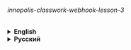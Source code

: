 ###### innopolis-classwork-webhook-lesson-3

<details><summary> 
<strong>English</strong>
</summary>

# Bot from the lesson of the course "Code Future" of Innopolis University

## Hosted by [goormIDE](https://ide.goorm.io)

### [@innopolistwebhook2bot](https://t.me/innopolistwebhook2bot)

---

###### Teacher – [@QuadDarv1ne](https://github.com/QuadDarv1ne)

</details>

<details><summary> 
<strong>Русский</strong>
</summary>

# Бот из урока курса "Код будущего" Университета Иннополис

### Размещено на [goormIDE](https://ide.goorm.io)

### [@innopolistwebhook2bot](https://t.me/innopolistwebhook2bot)

---

###### Преподаватель – [@QuadDarv1ne](https://github.com/QuadDarv1ne)

</details>